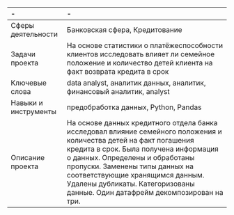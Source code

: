 | - | - |
| :-------------------- | :-------------------- |
| Сферы деятельности | Банковская сфера, Кредитование |
| Задачи проекта | На основе статистики о платёжеспособности клиентов исследовать влияет ли семейное положение и количество детей клиента на факт возврата кредита в срок |
| Ключевые слова | data analyst, аналитик данных, аналитик, финансовый аналитик, analyst |
| Навыки и инструменты | предобработка данных, Python, Pandas |
| Описание проекта | На основе данных кредитного отдела банка исследовал влияние семейного положения и количества детей на факт погашения кредита в срок. Была получена информация о данных. Определены и обработаны пропуски. Заменены типы данных на соответствующие хранящимся данным. Удалены дубликаты. Категоризованы данные. Один датафрейм декомпозирован на три. |
